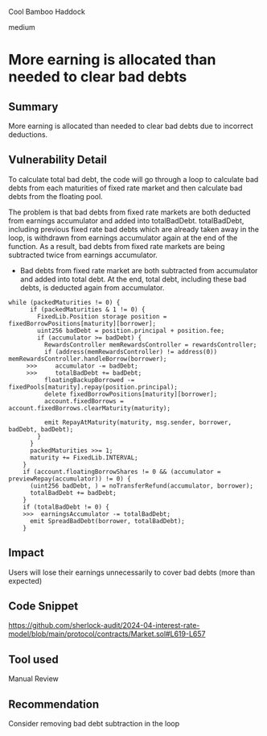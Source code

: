 Cool Bamboo Haddock

medium

# More earning is allocated than needed to clear bad debts

## Summary
More earning is allocated than needed to clear bad debts due to incorrect deductions.

## Vulnerability Detail

To calculate total bad debt, the code will go through a loop to calculate bad debts from each maturities of fixed rate market and then calculate bad debts from the floating pool.

The problem is that bad debts from fixed rate markets are both deducted from earnings accumulator and added into totalBadDebt. totalBadDebt, including previous fixed rate bad debts which are already taken away in the loop, is withdrawn from earnings accumulator again at the end of the function. As a result, bad debts from fixed rate markets are being subtracted twice from earnings accumulator.

- Bad debts from fixed rate market are both subtracted from accumulator and added into total debt. At the end, total debt, including these bad debts, is deducted again from accumulator.
```solidity
while (packedMaturities != 0) {
      if (packedMaturities & 1 != 0) {
        FixedLib.Position storage position = fixedBorrowPositions[maturity][borrower];
        uint256 badDebt = position.principal + position.fee;
        if (accumulator >= badDebt) {
          RewardsController memRewardsController = rewardsController;
          if (address(memRewardsController) != address(0)) memRewardsController.handleBorrow(borrower);
     >>>     accumulator -= badDebt; 
     >>>     totalBadDebt += badDebt;
          floatingBackupBorrowed -= fixedPools[maturity].repay(position.principal);
          delete fixedBorrowPositions[maturity][borrower];
          account.fixedBorrows = account.fixedBorrows.clearMaturity(maturity);

          emit RepayAtMaturity(maturity, msg.sender, borrower, badDebt, badDebt);
        }
      }
      packedMaturities >>= 1;
      maturity += FixedLib.INTERVAL;
    }
    if (account.floatingBorrowShares != 0 && (accumulator = previewRepay(accumulator)) != 0) {
      (uint256 badDebt, ) = noTransferRefund(accumulator, borrower);
      totalBadDebt += badDebt;
    }
    if (totalBadDebt != 0) {
    >>>  earningsAccumulator -= totalBadDebt; 
      emit SpreadBadDebt(borrower, totalBadDebt);
    }
```

## Impact

Users will lose their earnings unnecessarily to cover bad debts (more than expected)
## Code Snippet

https://github.com/sherlock-audit/2024-04-interest-rate-model/blob/main/protocol/contracts/Market.sol#L619-L657

## Tool used

Manual Review

## Recommendation
Consider removing bad debt subtraction in the loop